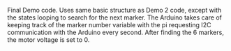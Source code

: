 Final Demo code. Uses same basic structure as Demo 2 code, except with the states looping to search for the next marker.
The Arduino takes care of keeping track of the marker number variable with the pi requesting I2C communication with the Arduino
every second. After finding the 6 markers, the motor voltage is set to 0.